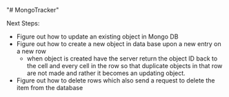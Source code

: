 "# MongoTracker" 

Next Steps:

- Figure out how to update an existing object in Mongo DB
- Figure out how to create a new object in data base upon a new entry on a new row
    - when object is created have the server return the object ID back to the cell and every cell in the row so that duplicate objects in that row are not made and rather it becomes an updating object.
- Figure out how to delete rows which also send a request to delete the item from the database